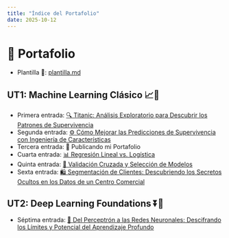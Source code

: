 ```yaml
---
title: "Índice del Portafolio"
date: 2025-10-12
---
```


# 💼 Portafolio

- Plantilla 📎: [plantilla.md](plantilla.md)

## UT1: Machine Learning Clásico 📈🧠
- Primera entrada: [🔍 Titanic: Análisis Exploratorio para Descubrir los Patrones de Supervivencia](docs/portfolio/01-Práctica-1:-EDA-del-Titanic-en-Google-Colab.md)
- Segunda entrada: [⚙️ Cómo Mejorar las Predicciones de Supervivencia con Ingeniería de Características](docs/portfolio/02-Práctica-2:-Feature-Engineering-simple-+-Modelo-base.md)
- Tercera entrada: 🚀 Publicando mi Portafolio
- Cuarta entrada: [📊 Regresión Lineal vs. Logística](docs/portfolio/04-Práctica-4:-Regresion-Lineal-y-Regresion-Logistica.md)
- Quinta entrada: [🎯 Validación Cruzada y Selección de Modelos](docs/portfolio/05-Práctica-5:-Validación-y-Selección-de-Modelos.md)
- Sexta entrada: [🛍️ Segmentación de Clientes: Descubriendo los Secretos Ocultos en los Datos de un Centro Comercial](docs/portfolio/06-Práctica-6:-Clustering-y-PCA:-Mall-Customer-Segmentation.md)

## UT2: Deep Learning Foundations ⏬🤿
- Séptima entrada: [🧠 Del Perceptrón a las Redes Neuronales: Descifrando los Límites y Potencial del Aprendizaje Profundo](docs/portfolio/07-Práctica-7:-De-Perceptrón-a-Redes-Neuronales.md)
